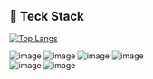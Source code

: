 ## 📌 Teck Stack

[![Top Langs](https://github-readme-stats.vercel.app/api/top-langs/?username=Uangi&hide=html&layout=compact)](https://github.com/anuraghazra/github-readme-stats)<br/>

![image](https://github.com/user-attachments/assets/69882108-2f9c-4e47-b80f-e1e576d52d83)
![image](https://github.com/user-attachments/assets/c50be053-49b2-41b2-bb72-e643f1467851)
![image](https://github.com/user-attachments/assets/197f8e2b-deae-4460-ae51-edddba514a04)
![image](https://github.com/user-attachments/assets/0312402e-bc85-4b68-8944-d7a13f00a628)<br/>
![image](https://github.com/user-attachments/assets/dab8893c-0a25-4e33-bb4a-d982c79b9541)
![image](https://github.com/user-attachments/assets/01b11567-93b9-4302-a110-1132a0b62a79)
